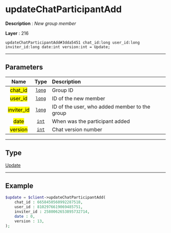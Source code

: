 # updateChatParticipantAdd

**Description** : *New group member*

**Layer** : 216

```tl
updateChatParticipantAdd#3dda5451 chat_id:long user_id:long inviter_id:long date:int version:int = Update;
```

---

## Parameters

| Name | Type | Description |
| :---: | :---: | :--- |
| <mark>chat_id</mark> | [`long`](type/long) | Group ID |
| <mark>user_id</mark> | [`long`](type/long) | ID of the new member |
| <mark>inviter_id</mark> | [`long`](type/long) | ID of the user, who added member to the group |
| <mark>date</mark> | [`int`](type/int) | When was the participant added |
| <mark>version</mark> | [`int`](type/int) | Chat version number |

---

## Type

[Update](type/Update)

---

## Example

```php
$update = $client->updateChatParticipantAdd(
	chat_id : 6658450560992287518,
	user_id : 8102976619069485751,
	inviter_id : 2580062653895732714,
	date : 0,
	version : 13,
);
```